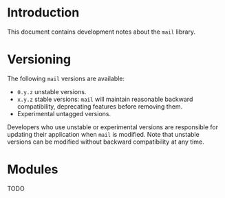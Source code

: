 # Introduction
This document contains development notes about the `mail` library.

# Versioning
The following `mail` versions are available:
- `0.y.z` unstable versions.
- `x.y.z` stable versions: `mail` will maintain reasonable backward
  compatibility, deprecating features before removing them.
- Experimental untagged versions.

Developers who use unstable or experimental versions are responsible for
updating their application when `mail` is modified. Note that
unstable versions can be modified without backward compatibility at any
time.

# Modules
TODO
